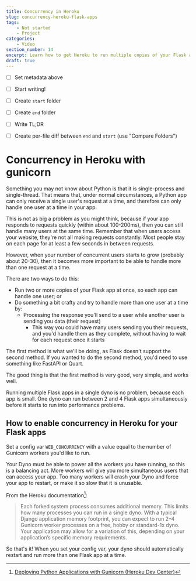 ```yaml
---
title: Concurrency in Heroku
slug: concurrency-heroku-flask-apps
tags:
    - Not started
    - Project
categories:
    - Video
section_number: 14
excerpt: Learn how to get Heroku to run multiple copies of your Flask app in a single dyno using gunicorn.
draft: true
---
```


- [ ] Set metadata above
- [ ] Start writing!
- [ ] Create `start` folder
- [ ] Create `end` folder
- [ ] Write TL;DR
- [ ] Create per-file diff between `end` and `start` (use "Compare Folders")


# Concurrency in Heroku with gunicorn

Something you may not know about Python is that it is single-process and single-thread. That means that, under normal circumstances, a Python app can only receive a single user's request at a time, and therefore can only handle one user at a time in your app.

This is not as big a problem as you might think, because if your app responds to requests quickly (within about 100-200ms), then you can still handle many users at the same time. Remember that when users access your website, they're not all making requests constantly. Most people stay on each page for at least a few seconds in between requests.

However, when your number of concurrent users starts to grow (probably about 20-30), then it becomes more important to be able to handle more than one request at a time.

There are two ways to do this:

- Run two or more copies of your Flask app at once, so each app can handle one user; or
- Do something a bit crafty and try to handle more than one user at a time by:
    - Processing the response you'll send to a user while another user is sending you data (their request)
        - This way you could have many users sending you their requests, and you'd handle them as they complete, without having to wait for each request once it starts

The first method is what we'll be doing, as Flask doesn't support the second method. If you wanted to do the second method, you'd need to use something like FastAPI or Quart.

The good thing is that the first method is very good, very simple, and works well.

Running multiple Flask apps in a single dyno is no problem, because each app is small. One dyno can run between 2 and 4 Flask apps simultaneously before it starts to run into performance problems.

## How to enable concurrency in Heroku for your Flask apps

Set a config var `WEB_CONCURRENCY` with a value equal to the number of Gunicorn workers you'd like to run.

Your Dyno must be able to power all the workers you have running, so this is a balancing act. More workers will give you more simultaneous users that can access your app. Too many workers will crash your Dyno and force your app to restart, or make it so slow that it is unusable.

From the Heroku documentation[^heroku_gunicorn_docs]:

> Each forked system process consumes additional memory. This limits how many processes you can run in a single dyno. With a typical Django application memory footprint, you can expect to run 2–4 Gunicorn worker processes on a free, hobby or standard-1x dyno. Your application may allow for a variation of this, depending on your application’s specific memory requirements.

So that's it! When you set your config var, your dyno should automatically restart and run more than one Flask app at a time.

[^heroku_gunicorn_docs]: [Deploying Python Applications with Gunicorn (Heroku Dev Center)](https://devcenter.heroku.com/articles/python-gunicorn#basic-configuration)